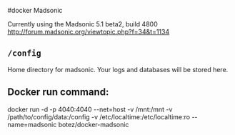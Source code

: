 #docker Madsonic

Currently using the Madsonic 5.1 beta2, build 4800
http://forum.madsonic.org/viewtopic.php?f=34&t=1134

## `/config`

Home directory for madsonic.  Your logs and databases will be stored here.


## Docker run command:

docker run -d -p 4040:4040 --net=host -v /mnt:/mnt -v /path/to/config/data:/config -v /etc/localtime:/etc/localtime:ro --name=madsonic botez/docker-madsonic

